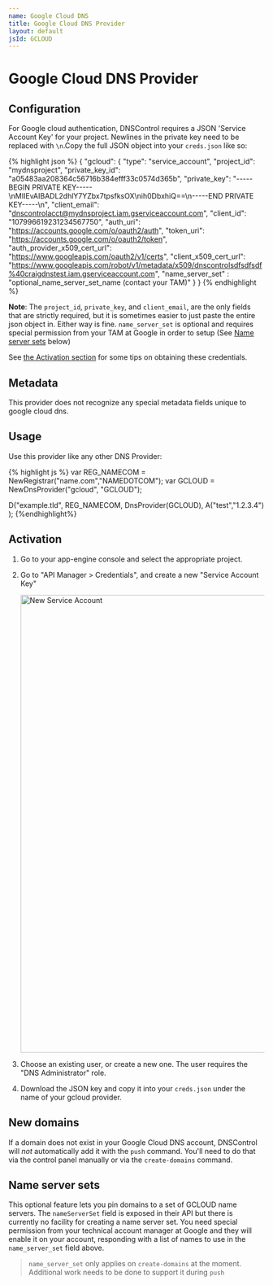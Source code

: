 ```yaml
---
name: Google Cloud DNS
title: Google Cloud DNS Provider 
layout: default
jsId: GCLOUD
---
```


# Google Cloud DNS Provider

## Configuration

For Google cloud authentication, DNSControl requires a JSON 'Service Account Key' for your project. Newlines in the private key need to be replaced with `\n`.Copy the full JSON object into your `creds.json` like so:

{% highlight json %}
{
    "gcloud": {
        "type": "service_account",
        "project_id": "mydnsproject",
        "private_key_id": "a05483aa208364c56716b384efff33c0574d365b",
        "private_key": "-----BEGIN PRIVATE KEY-----\nMIIEvAIBADL2dhlY7YZbx7tpsfksOX\nih0DbxhiQ==\n-----END PRIVATE KEY-----\n",
        "client_email": "dnscontrolacct@mydnsproject.iam.gserviceaccount.com",
        "client_id": "107996619231234567750",
        "auth_uri": "https://accounts.google.com/o/oauth2/auth",
        "token_uri": "https://accounts.google.com/o/oauth2/token",
        "auth_provider_x509_cert_url": "https://www.googleapis.com/oauth2/v1/certs",
        "client_x509_cert_url": "https://www.googleapis.com/robot/v1/metadata/x509/dnscontrolsdfsdfsdf%40craigdnstest.iam.gserviceaccount.com",
        "name_server_set" : "optional_name_server_set_name (contact your TAM)"
    }
}
{% endhighlight %}

**Note**: The `project_id`, `private_key`, and `client_email`, are the only fields that are strictly required, but it is sometimes easier to just paste the entire json object in. Either way is fine.  `name_server_set` is optional and requires special permission from your TAM at Google in order to setup (See [Name server sets](#name_server_sets) below)

See [the Activation section](#activation) for some tips on obtaining these credentials.

## Metadata
This provider does not recognize any special metadata fields unique to google cloud dns.

## Usage
Use this provider like any other DNS Provider:

{% highlight js %}
var REG_NAMECOM = NewRegistrar("name.com","NAMEDOTCOM");
var GCLOUD = NewDnsProvider("gcloud", "GCLOUD");

D("example.tld", REG_NAMECOM, DnsProvider(GCLOUD),
    A("test","1.2.3.4")
);
{%endhighlight%}

## Activation
1. Go to your app-engine console and select the appropriate project.
2. Go to "API Manager > Credentials", and create a new "Service Account Key"

    <img src="{{ site.github.url }}/assets/gcloud-json-screen.png" alt="New Service Account" style="width: 900px;"/>

3. Choose an existing user, or create a new one. The user requires the "DNS Administrator" role.
4. Download the JSON key and copy it into your `creds.json` under the name of your gcloud provider.

## New domains
If a domain does not exist in your Google Cloud DNS account, DNSControl
will *not* automatically add it with the `push` command. You'll need to do that via the
control panel manually or via the `create-domains` command.

## Name server sets

This optional feature lets you pin domains to a set of GCLOUD name servers.  The `nameServerSet` field is exposed in their API but there is
currently no facility for creating a name server set.  You need special permission from your technical account manager at Google and they 
will enable it on your account, responding with a list of names to use in the `name_server_set` field above.

> `name_server_set` only applies on `create-domains` at the moment. Additional work needs to be done to support it during `push`
